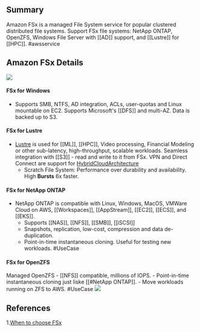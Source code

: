 ## Summary
Amazon FSx is a managed File System service for popular clustered distributed file systems. Support FSx file systems: NetApp ONTAP, OpenZFS, Windows File Server with [[AD]] support, and [[Lustre]] for [[HPC]]. #awsservice 
## Amazon FSx Details
![](FSx_file_systems.png)

#### FSx for Windows 
- Supports SMB, NTFS, AD integration, ACLs, user-quotas and Linux mountable on EC2. Supports Microsoft's [[DFS]] and multi-AZ. Data is backed up to S3.
#### FSx for Lustre
- [Lustre](Lustre.md) is used for [[ML]], [[HPC]], Video processing, Financial Modeling or other sub-latency, high-throughput, scalable workloads. Seamless integration with [[S3]] - read and write to it from FSx. VPN and Direct Connect are support for [HybridCloudArchitecture](HybridCloudArchitecture.md)
	- Scratch File System: Performance over durability and availability. High **Bursts** 6x faster.
#### FSx for NetApp ONTAP
- NetApp ONTAP is compatible with Linux, Windows, MacOS, VMWare Cloud on AWS, [[Workspaces]], [[AppStream]], [[EC2]], [[ECS]], and [[EKS]].
	- Supports [[NAS]], [[NFS]], [[SMB]], [[iSCSI]] 
	- Snapshots, replication, low-cost, compression and data de-duplication.
	- Point-in-time instantaneous cloning. Useful for testing new workloads. #UseCase 
#### FSx for OpenZFS
Managed OpenZFS
	- [[NFS]] compatible, millions of IOPS.
	- Point-in-time instantaneous cloning just liske [[#NetApp ONTAP]]. 
	- Move workloads running on ZFS to AWS. #UseCase 
![](FSx_table.png)
## References

1.[When to choose FSx](https://aws.amazon.com/fsx/when-to-choose-fsx/)
